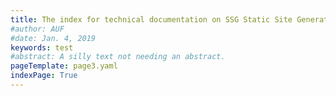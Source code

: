 ```yaml
---
title: The index for technical documentation on SSG Static Site Generator code 
#author: AUF
#date: Jan. 4, 2019
keywords: test
#abstract: A silly text not needing an abstract.
pageTemplate: page3.yaml
indexPage: True 
---
```



